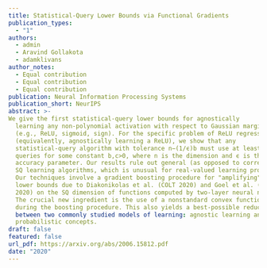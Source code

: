 ```yaml
---
title: Statistical-Query Lower Bounds via Functional Gradients
publication_types:
  - "1"
authors:
  - admin
  - Aravind Gollakota
  - adamklivans
author_notes:
  - Equal contribution
  - Equal contribution
  - Equal contribution
publication: Neural Information Processing Systems
publication_short: NeurIPS
abstract: >-
We give the first statistical-query lower bounds for agnostically
  learning any non-polynomial activation with respect to Gaussian marginals
  (e.g., ReLU, sigmoid, sign). For the specific problem of ReLU regression
  (equivalently, agnostically learning a ReLU), we show that any
  statistical-query algorithm with tolerance n−(1/ϵ)b must use at least 2ncϵ
  queries for some constant b,c>0, where n is the dimension and ϵ is the
  accuracy parameter. Our results rule out general (as opposed to correlational)
  SQ learning algorithms, which is unusual for real-valued learning problems.
  Our techniques involve a gradient boosting procedure for "amplifying" recent
  lower bounds due to Diakonikolas et al. (COLT 2020) and Goel et al. (ICML
  2020) on the SQ dimension of functions computed by two-layer neural networks.
  The crucial new ingredient is the use of a nonstandard convex functional
  during the boosting procedure. This also yields a best-possible reduction
  between two commonly studied models of learning: agnostic learning and
  probabilistic concepts.
draft: false
featured: false
url_pdf: https://arxiv.org/abs/2006.15812.pdf
date: "2020"
---
```

